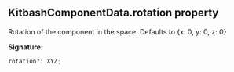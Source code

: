 
## KitbashComponentData.rotation property

Rotation of the component in the space. Defaults to {<!-- -->x: 0, y: 0, z: 0<!-- -->}

**Signature:**

```typescript
rotation?: XYZ;
```
